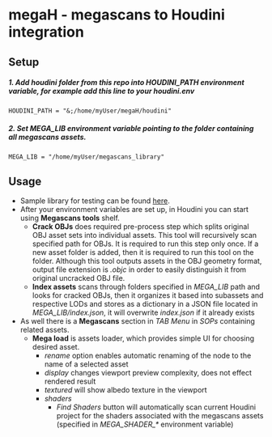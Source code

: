 megaH - megascans to Houdini integration
===========================

Setup
-----

##### 1. Add *houdini* folder from this repo into *HOUDINI_PATH* environment variable, for example add this line to your *houdini.env*
```
HOUDINI_PATH = "&;/home/myUser/megaH/houdini"
```

##### 2. Set *MEGA_LIB* environment variable pointing to the folder containing all megascans assets.
```
MEGA_LIB = "/home/myUser/megascans_library"
```


Usage
-----

- Sample library for testing can be found [here](https://goo.gl/Y2D9BA).
- After your environment variables are set up, in Houdini you can start using **Megascans tools** shelf.
  - **Crack OBJs** does required pre-process step which splits original OBJ asset sets into individual assets. This tool will recursively scan specified path for OBJs. It is required to run this step only once. If a new asset folder is added, then it is required to run this tool on the folder. Although this tool outputs assets in the OBJ geometry format, output file extension is *.objc* in order to easily distinguish it from original uncracked OBJ file.
  - **Index assets** scans through folders specified in *MEGA_LIB* path and looks for cracked OBJs, then it organizes it based into subassets and respective LODs and stores as a dictionary in a JSON file located in *MEGA_LIB/index.json*, it will overwrite *index.json* if it already exists
- As well there is a **Megascans** section in *TAB Menu* in *SOPs* containing related assets.
  - **Mega load** is assets loader, which provides simple UI for choosing desired asset.
    - *rename* option enables automatic renaming of the node to the name of a selected asset
    - *display* changes viewport preview complexity, does not effect rendered result
    - *textured* will show albedo texture in the viewport
    - *shaders*
      - *Find Shaders* button will automatically scan current Houdini project for the shaders associated with the megascans assets (specified in *MEGA_SHADER_\** environment variable)